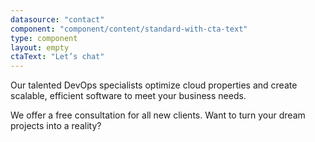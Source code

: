 ```yaml
---
datasource: "contact"
component: "component/content/standard-with-cta-text"
type: component
layout: empty
ctaText: "Let’s chat"
---
```

Our talented DevOps specialists optimize cloud properties and create scalable, efficient software to meet your business needs.

We offer a free consultation for all new clients. Want to turn your dream projects into a reality?
